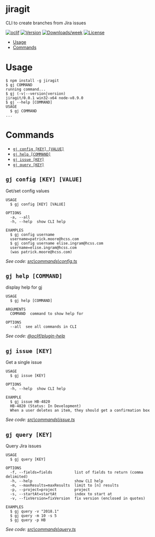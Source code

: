 jiragit
=======

CLI to create branches from Jira issues

[![oclif](https://img.shields.io/badge/cli-oclif-brightgreen.svg)](https://oclif.io)
[![Version](https://img.shields.io/npm/v/jiragit.svg)](https://npmjs.org/package/jiragit)
[![Downloads/week](https://img.shields.io/npm/dw/jiragit.svg)](https://npmjs.org/package/jiragit)
[![License](https://img.shields.io/npm/l/jiragit.svg)](https://github.com/patrickrmoore/gitjira/blob/master/package.json)

<!-- toc -->
* [Usage](#usage)
* [Commands](#commands)
<!-- tocstop -->
# Usage
<!-- usage -->
```sh-session
$ npm install -g jiragit
$ gj COMMAND
running command...
$ gj (-v|--version|version)
jiragit/0.0.1 win32-x64 node-v8.9.0
$ gj --help [COMMAND]
USAGE
  $ gj COMMAND
...
```
<!-- usagestop -->
# Commands
<!-- commands -->
* [`gj config [KEY] [VALUE]`](#gj-config-key-value)
* [`gj help [COMMAND]`](#gj-help-command)
* [`gj issue [KEY]`](#gj-issue-key)
* [`gj query [KEY]`](#gj-query-key)

## `gj config [KEY] [VALUE]`

Get/set config values

```
USAGE
  $ gj config [KEY] [VALUE]

OPTIONS
  -a, --all
  -h, --help  show CLI help

EXAMPLES
  $ gj config username
  username=patrick.moore@hcss.com
  $ gj config username elise.ingram@hcss.com
  username=elise.ingram@hcss.com
  (was patrick.moore@hcss.com)
```

_See code: [src\commands\config.ts](https://github.com/patrickrmoore/gitjira/blob/v0.0.1/src\commands\config.ts)_

## `gj help [COMMAND]`

display help for gj

```
USAGE
  $ gj help [COMMAND]

ARGUMENTS
  COMMAND  command to show help for

OPTIONS
  --all  see all commands in CLI
```

_See code: [@oclif/plugin-help](https://github.com/oclif/plugin-help/blob/v2.1.4/src\commands\help.ts)_

## `gj issue [KEY]`

Get a single issue

```
USAGE
  $ gj issue [KEY]

OPTIONS
  -h, --help  show CLI help

EXAMPLE
  $ gj issue HB-4820
  HB-4820 (Status: In Development)
  When a user deletes an item, they should get a confirmation box
```

_See code: [src\commands\issue.ts](https://github.com/patrickrmoore/gitjira/blob/v0.0.1/src\commands\issue.ts)_

## `gj query [KEY]`

Query Jira issues

```
USAGE
  $ gj query [KEY]

OPTIONS
  -f, --fields=fields          list of fields to return (comma delimited)
  -h, --help                   show CLI help
  -m, --maxResults=maxResults  limit to [n] results
  -p, --project=project        project
  -s, --startAt=startAt        index to start at
  -v, --fixVersion=fixVersion  fix version (enclosed in quotes)

EXAMPLES
  $ gj query -v "2018.1"
  $ gj query -m 10 -s 5
  $ gj query -p HB
```

_See code: [src\commands\query.ts](https://github.com/patrickrmoore/gitjira/blob/v0.0.1/src\commands\query.ts)_
<!-- commandsstop -->
